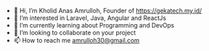 - 👋 Hi, I’m Kholid Anas Amrulloh, Founder of https://gekatech.my.id/
- 👀 I’m interested in Laravel, Java, Angular and ReactJs
- 🌱 I’m currently learning about Programming and DevOps
- 💞️ I’m looking to collaborate on your project
- 📫 How to reach me amrulloh30@gmail.com

<!---
kholidanas27/kholidanas27 is a ✨ special ✨ repository because its `README.md` (this file) appears on your GitHub profile.
You can click the Preview link to take a look at your changes.
--->
